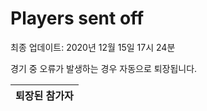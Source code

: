 # Players sent off
최종 업데이트: 2020년 12월 15일 17시 24분


경기 중 오류가 발생하는 경우 자동으로 퇴장됩니다.


| 퇴장된 참가자 |
|:---:|